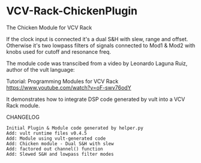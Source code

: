 # VCV-Rack-ChickenPlugin
The Chicken Module for VCV Rack

If the clock input is connected it's a dual S&H with slew, range and
offset. Otherwise it's two lowpass filters of signals connected to Mod1
& Mod2 with knobs used for cutoff and resonance freq.

The module code was transcibed from a video by
Leonardo Laguna Ruiz, author of the vult language:

Tutorial: Programming Modules for VCV Rack
https://www.youtube.com/watch?v=oF-swv76odY

It demonstrates how to integrate DSP code generated by vult
into a VCV Rack module.

CHANGELOG

```
Initial Plugin & Module code generated by helper.py
Add: vult runtime files v0.4.5
Add: Module using vult-generated code
Add: Chicken module - Dual S&H with slew
Add: factored out channel() function
Add: Slewed S&H and lowpass filter modes
```
